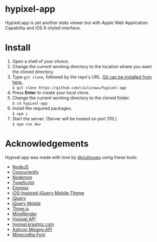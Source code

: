 # hypixel-app

Hypixel.app is yet another stats viewer but with Apple Web Application Capability and iOS 6-styled interface.

# Install
1. Open a shell of your choice.
2. Change the current working directory to the location where you want the cloned directory.
3. Type `git clone`, followed by the repo's URL. [Git can be installed from here.](https://git-scm.com/downloads)</br>
`$ git clone https://github.com/ciulinuwu/hypixel-app`
4. Press **Enter** to create your local clone.
5. Change the current working directory to the cloned folder.</br>
`$ cd hypixel-app`
6. Install the required packages.</br>
`$ npm i`
7. Start the server. (Server will be hosted on port 310.)</br>
`$ npm run dev`

# Acknowledgements

Hypixel.app was made with love by [@ciulinuwu](https://github.com/ciulinuwu) using these tools:
* [NodeJS](https://nodejs.org)
* [Concurrently](https://github.com/open-cli-tools/concurrently)
* [Nodemon](https://github.com/remy/nodemon)
* [TypeScript](https://typescriptlang.org)
* [Express](https://expressjs.com)
* [iOS-Inspired-jQuery-Mobile-Theme](https://taitems.github.io/iOS-Inspired-jQuery-Mobile-Theme)
* [jQuery](https://jquery.com)
* [jQuery Mobile](https://jquerymobile.com)
* [Three.js](https://threejs.org)
* [MineRender](https://github.com/InventivetalentDev/MineRender)
* [Hypixel API](https://api.hypixel.net)
* [hypixel.krashnz.com](https://hypixel.krashnz.com)
* [Ashcon Mojang API](https://github.com/Electroid/mojang-api)
* [Minecraftia Font](https://www.dafont.com/minecraftia.font)
